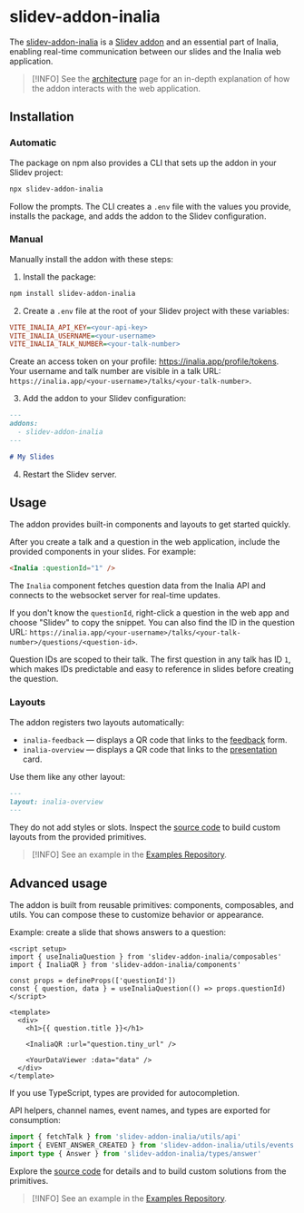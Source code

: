 
# slidev-addon-inalia

The [slidev-addon-inalia](https://github.com/Inalia-App/slidev-addon-inalia) is a [Slidev addon](https://sli.dev/guide/theme-addon#use-addon) and an essential part of Inalia, enabling real-time communication between our slides and the Inalia web application.

> [!INFO]
> See the [architecture](./architecture.md) page for an in-depth explanation of how the addon interacts with the web application.

## Installation

### Automatic

The package on npm also provides a CLI that sets up the addon in your Slidev project:

```sh
npx slidev-addon-inalia
```

Follow the prompts. The CLI creates a `.env` file with the values you provide, installs the package, and adds the addon to the Slidev configuration.

### Manual

Manually install the addon with these steps:

1. Install the package:

```sh
npm install slidev-addon-inalia
```

2. Create a `.env` file at the root of your Slidev project with these variables:

```ini
VITE_INALIA_API_KEY=<your-api-key>
VITE_INALIA_USERNAME=<your-username>
VITE_INALIA_TALK_NUMBER=<your-talk-number>
```

Create an access token on your profile: https://inalia.app/profile/tokens. Your username and talk number are visible in a talk URL: `https://inalia.app/<your-username>/talks/<your-talk-number>`.

3. Add the addon to your Slidev configuration:

```md
---
addons:
  - slidev-addon-inalia
---

# My Slides
```

4. Restart the Slidev server.

## Usage

The addon provides built-in components and layouts to get started quickly.

After you create a talk and a question in the web application, include the provided components in your slides. For example:

```md
<Inalia :questionId="1" />
```

The `Inalia` component fetches question data from the Inalia API and connects to the websocket server for real-time updates.

If you don't know the `questionId`, right-click a question in the web app and choose "Slidev" to copy the snippet. You can also find the ID in the question URL: `https://inalia.app/<your-username>/talks/<your-talk-number>/questions/<question-id>`.

Question IDs are scoped to their talk. The first question in any talk has ID `1`, which makes IDs predictable and easy to reference in slides before creating the question.

### Layouts

The addon registers two layouts automatically:

- `inalia-feedback` — displays a QR code that links to the [feedback](./feedback.md) form.
- `inalia-overview` — displays a QR code that links to the [presentation](./presentation.md) card.

Use them like any other layout:

```md
---
layout: inalia-overview
---
```

They do not add styles or slots. Inspect the [source code](https://github.com/Inalia-App/slidev-addon-inalia) to build custom layouts from the provided primitives.

> [!INFO]
> See an example in the [Examples Repository](https://github.com/inalia-app/examples/tree/main/examples).

## Advanced usage

The addon is built from reusable primitives: components, composables, and utils. You can compose these to customize behavior or appearance.

Example: create a slide that shows answers to a question:

```vue
<script setup>
import { useInaliaQuestion } from 'slidev-addon-inalia/composables'
import { InaliaQR } from 'slidev-addon-inalia/components'

const props = defineProps(['questionId'])
const { question, data } = useInaliaQuestion(() => props.questionId)
</script>

<template>
  <div>
    <h1>{{ question.title }}</h1>

    <InaliaQR :url="question.tiny_url" />

    <YourDataViewer :data="data" />
  </div>
</template>
```

If you use TypeScript, types are provided for autocompletion.

API helpers, channel names, event names, and types are exported for consumption:

```ts
import { fetchTalk } from 'slidev-addon-inalia/utils/api'
import { EVENT_ANSWER_CREATED } from 'slidev-addon-inalia/utils/events'
import type { Answer } from 'slidev-addon-inalia/types/answer'
```

Explore the [source code](https://github.com/Inalia-App/slidev-addon-inalia) for details and to build custom solutions from the primitives.

> [!INFO]
> See an example in the [Examples Repository](https://github.com/inalia-app/examples/tree/main/examples).
